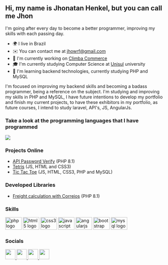 ## Hi, my name is Jhonatan Henkel, but you can call me Jhon

I'm going after every day to become a better programmer, improving my skills with each passing day. <br>

* 🌍 I live in Brazil <br>
* ✉️ You can contact me at jhowrf@gmail.com <br>
* 🚀 I'm currently working on <a target="_blank" href="https://www.climba.com.br/">Climba Commerce</a> <br>
* 🎓 I'm currently studying Computer Science at <a target="_blank" href= "https://www.unisul.br/">Unisul</a> university <br>
* 🧠 I'm learning backend technologies, currently studying PHP and MySQL <br>

I'm focused on improving my backend skills and becoming a badass programmer, being a reference on the subject. I'm studying and improving my skills in PHP and MySQL, I have future intentions to develop my portfolio and finish my current projects, to have these exhibitors in my portfolio, as future courses, I intend to study laravel, API's, JS, AngularJs.

### Take a look at the programming languages ​​that I have programmed
<img src="https://github-readme-stats.vercel.app/api/top-langs/?username=Jhon-Henkel&layout=compact&theme=highcontrast&hide_border=true" />

### Projects Online
- <a href="http://password-verify.jhonhenkel.kinghost.net/verify" target="_blank" rel="noreferrer">API Password Verify</a> (PHP 8.1)
- <a href="https://jhon-henkel.github.io/tetris/" target="_blank" rel="noreferrer">Tetris</a> (JS, HTML and CSS3)
- <a href="http://tictactoe.jhonhenkel.kinghost.net/#!/home" target="_blank" rel="noreferrer">Tic Tac Toe</a> (JS, HTML, CSS3, PHP and MySQL)

### Developed Libraries
- [Freight calculation with Correios](https://github.com/Jhon-Henkel/freight-calculation-with-correios) (PHP 8.1)

### Skills

<div>
  <img src="https://cdn.jsdelivr.net/gh/devicons/devicon/icons/php/php-original.svg" height="40" width="52" alt="php logo"  />
  <img src="https://cdn.jsdelivr.net/gh/devicons/devicon/icons/html5/html5-original.svg" height="40" width="52" alt="html5 logo"  />
  <img src="https://cdn.jsdelivr.net/gh/devicons/devicon/icons/css3/css3-original.svg" height="40" width="52" alt="css3 logo"  />
  <img src="https://cdn.jsdelivr.net/gh/devicons/devicon/icons/javascript/javascript-original.svg" height="40" width="52" alt="javascript logo"  />
  <img src="https://cdn.jsdelivr.net/gh/devicons/devicon/icons/angularjs/angularjs-original.svg" height="40" width="52" alt="angularjs logo"  />
  <img src="https://cdn.jsdelivr.net/gh/devicons/devicon/icons/bootstrap/bootstrap-original.svg" height="40" width="52" alt="bootstrap logo"  />
  <img src="https://cdn.jsdelivr.net/gh/devicons/devicon/icons/mysql/mysql-original.svg" height="40" width="52" alt="mysql logo"  />
</div>

### Socials

<p align="left"> 
  <a href="https://www.facebook.com/jhonatan.henkel" target="_blank" rel="noreferrer">
    <img src="https://raw.githubusercontent.com/danielcranney/readme-generator/main/public/icons/socials/facebook.svg" width="32" height="32" />
  </a> 
  <a href="https://www.github.com/Jhon-Henkel" target="_blank" rel="noreferrer">
    <img src="https://raw.githubusercontent.com/danielcranney/readme-generator/main/public/icons/socials/github.svg" width="32" height="32" />
  </a> 
  <a href="http://www.instagram.com/jhonatanhenkelbn" target="_blank" rel="noreferrer">
    <img src="https://raw.githubusercontent.com/danielcranney/readme-generator/main/public/icons/socials/instagram.svg" width="32" height="32" />
  </a> 
  <a href="https://www.linkedin.com/in/jhonatan-henkel-b55950211/" target="_blank" rel="noreferrer">
    <img src="https://raw.githubusercontent.com/danielcranney/readme-generator/main/public/icons/socials/linkedin.svg" width="32" height="32" />
  </a>
</p>
